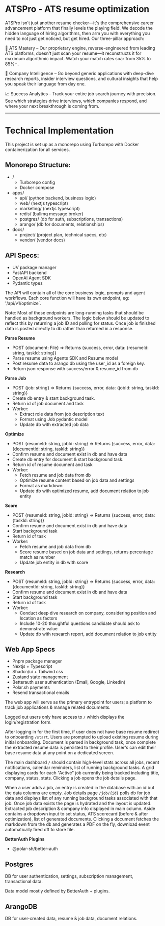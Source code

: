 # ATSPro - ATS resume optimization

ATSPro isn't just another resume checker—it's the comprehensive career advancement platform that finally levels the playing field. We decode the hidden language of hiring algorithms, then arm you with everything you need to not just get noticed, but get hired.
Our three-pillar approach:

🎯 ATS Mastery – Our proprietary engine, reverse-engineered from leading ATS platforms, doesn't just scan your resume—it reconstructs it for maximum algorithmic impact. Watch your match rates soar from 35% to 85%+.

🔬 Company Intelligence – Go beyond generic applications with deep-dive research reports, insider interview questions, and cultural insights that help you speak their language from day one.

📈 Success Analytics – Track your entire job search journey with precision. See which strategies drive interviews, which companies respond, and where your next breakthrough is coming from.

---

# Technical Implementation

This project is set up as a monorepo using Turborepo with Docker containerization for all services.

## Monorepo Structure:

- /
  - Turborepo config
  - Docker compose
- apps/
  - api/ (python backend, business logic)
  - web/ (nextjs typescript)
  - marketing/ (nextjs typescript)
  - redis/ (bullmq message broker)
  - postgres/ (db for auth, subscriptions, transactions)
  - arango/ (db for documents, relationships)
- docs/
  - project/ (project plan, technical specs, etc)
  - vendor/ (vendor docs)

## API Specs:

- UV package manager
- FastAPI backend
- OpenAI Agent SDK
- Pydantic types

The API will contain all of the core business logic, prompts and agent workflows. Each core function will have its own endpoint, eg: '/api/v1/optimize`.

Note: Most of these endpoints are long-running tasks that should be handled as background workers. The logic below should be updated to reflect this by returning a job ID and polling for status. Once job is finished data is posted directly to db rather than returned in a response.

**Parse Resume**
- POST {document: File} => Returns {success, error, data: {resumeId: string, taskId: string}}
- Parse resume using Agents SDK and Resume model
- Post resume data to arango db using the user_id as a foreign key.
- Return json response with success/error & resume_id from db

**Parse Job**
- POST {job: string} => Returns {success, error, data: {jobId: string, taskId: string}}
- Create db entry & start background task.
- Return id of job document and task
- Worker:
  - Extract role data from job description text
  - Format using Job pydantic model
  - Update db with extracted job data

**Optimize**
- POST {resumeId: string, jobId: string} => Returns {success, error, data: {documentId: string, taskId: string}}
- Confirm resume and document exist in db and have data
- Create db entry for document & start background task.
- Return id of resume document and task
- Worker:
  - Fetch resume and job data from db
  - Optimize resume content based on job data and settings
  - Format as markdown
  - Update db with optimized resume, add document relation to job entity

**Score**
- POST {resumeId: string, jobId: string} => Returns {success, error, data: {taskId: string}}
- Confirm resume and document exist in db and have data
- Start background task
- Return id of task
- Worker:
  - Fetch resume and job data from db
  - Score resume based on job data and settings, returns percentage match as number
  - Update job entity in db with score

**Research**
- POST {resumeId: string, jobId: string} => Returns {success, error, data: {documentId: string, taskId: string}}
- Confirm resume and document exist in db and have data
- Start background task
- Return id of task
- Worker:
  - Conduct deep dive research on company, considering position and location as factors
  - Include 10-20 thoughtful questions candidate should ask to demonstrate value
  - Update db with research report, add document relation to job entity


## Web App Specs

- Pnpm package manager
- Nextjs + Typescript
- Shadcn/ui + Tailwind css
- Zustand state management
- Betterauth user authentication (Email, Google, Linkedin)
- Polar.sh payments
- Resend transactional emails

The web app will serve as the primary entrypoint for users; a platform to track job applications & manage related documents.

Logged out users only have access to `/` which displays the login/registration form.

After logging in for the first time, if user does not have base resume redirect to onboarding `/start`. Users are prompted to upload existing resume during initial onboarding. Document is parsed in background task, once complete the extracted resume data is persisted to their profile. User's can edit their base resume data at any point on a dedicated screen.

The main dashboard `/` should contain high-level stats across all jobs, recent notifications, calendar reminders, list of running background tasks. A grid displaying cards for each "Active" job currently being tracked including title, company, status, stats. Clicking a job opens the job details page.

When a user adds a job, an entry is created in the database with an id but the data columns are empty. Job details page `/job/{id}` polls db for job data and displays list of any running background tasks associated with that job. Once job data exists the page is hydrated and the layout is updated. Extracted job description & company info displayed in main column. Aside contains a dropdown input to set status, ATS scorecard (before & after optimization), list of generated documents. Clicking a document fetches the markdown from the db and generates a PDF on the fly, download event automatically fired off to store file.

**BetterAuth Plugins**
- @polar-sh/better-auth

## Postgres

DB for user authentication, settings, subscription management, transactional data.

Data model mostly defined by BetterAuth + plugins.

## ArangoDB

DB for user-created data, resume & job data, document relations.
